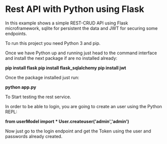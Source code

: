 
# Rest API with Python using Flask

In this example shows a simple REST-CRUD  API using Flask microframework, sqlite for persistent the data and JWT for securing some endpoints.

To run this project you need Python 3 and pip.

Once we have Python up and running just head to the command interface and install the next package if are no installed already:

**pip install flask
pip install flask_sqlalchemy
pip install jwt**

Once the package installed just run:

**python app.py**

To Start testing the rest service.

In order to be able to login, you are going to create an user using the Python REPL:

**from userModel import *
User.createuser('admin','admin')**

Now just go to the login endpoint and get the Token using the user and passwords already created.
